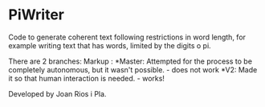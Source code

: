 # PiWriter

Code to generate coherent text following restrictions in word length, for example writing text that has words, limited by the digits o pi.

There are 2 branches: 
Markup : *Master: Attempted for the process to be completely autonomous, but it wasn't possible. - does not work
          *V2: Made it so that human interaction is needed. - works!

Developed by Joan Rios i Pla.
